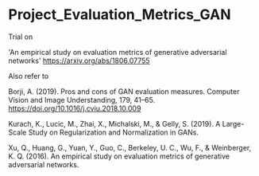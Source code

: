 # Project_Evaluation_Metrics_GAN
Trial on 

'An empirical study on evaluation metrics of generative adversarial networks' https://arxiv.org/abs/1806.07755


Also refer to

Borji, A. (2019). Pros and cons of GAN evaluation measures. Computer Vision and Image Understanding, 179, 41–65. https://doi.org/10.1016/j.cviu.2018.10.009

Kurach, K., Lucic, M., Zhai, X., Michalski, M., & Gelly, S. (2019). A Large-Scale Study on Regularization and Normalization in GANs.

Xu, Q., Huang, G., Yuan, Y., Guo, C., Berkeley, U. C., Wu, F., & Weinberger, K. Q. (2016). An empirical study on evaluation metrics of generative adversarial networks.

